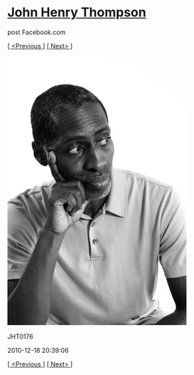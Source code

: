 # [John Henry Thompson](../README.md)
post Facebook.com

[[ <Previous ]](2010-12-18-9.md) [[ Next> ]](2010-12-18-11.md)

[![](../media/2010-12-18/Fam-2010-JHT0176.jpg)](../README.md)

JHT0176

2010-12-18 20:39:06

[[ <Previous ]](2010-12-18-9.md) [[ Next> ]](2010-12-18-11.md)
